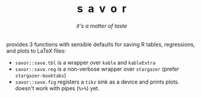 <h1 align="center">s&nbsp;&nbsp;a&nbsp;&nbsp;v&nbsp;&nbsp;o&nbsp;&nbsp;r</h1>
<h6 align="center">it's a matter of taste</h6>

provides 3 functions with sensible defaults for saving R tables, regressions, and plots to LaTeX files:
- `savor::save.tbl` is a wrapper over `kable` and `kableExtra`
- `savor::save.reg` is a non-verbose wrapper over `stargazer` (prefer `stargazer-booktabs`)
- `savor::save.fig` registers a `tikz` sink as a device and prints plots. doesn't work with pipes (`%>%`) yet.
